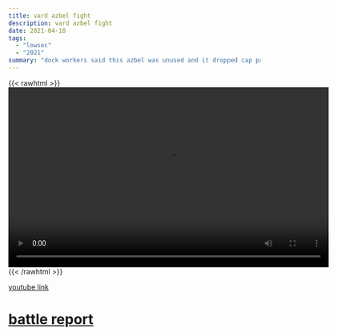 ```yaml
---
title: vard azbel fight
description: vard azbel fight
date: 2021-04-18
tags:
  - "lowsec"
  - "2021"
summary: "dock workers said this azbel was unused and it dropped cap parts lol"
---
```


{{< rawhtml >}}<video width="640" height="360" controls>
<source src="https://crowdfile.net/snuffed/vard-azbel.mp4" type="video/mp4">
Your browser does not support the video tag.</video>{{< /rawhtml >}}

[youtube link](https://www.youtube.com/watch?v=oW89F9CzRnQ)

# [battle report](https://br.evetools.org/related/30002538/202104180100)

